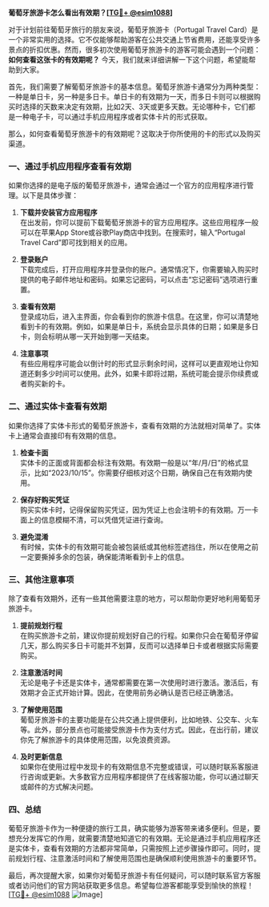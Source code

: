**葡萄牙旅游卡怎么看出有效期？[[TG💪+ @esim1088](https://t.me/s/esim1088)]**

对于计划前往葡萄牙旅行的朋友来说，葡萄牙旅游卡（Portugal Travel Card）是一个非常实用的选择。它不仅能够帮助游客在公共交通上节省费用，还能享受许多景点的折扣优惠。然而，很多初次使用葡萄牙旅游卡的游客可能会遇到一个问题：**如何查看这张卡的有效期呢？** 今天，我们就来详细讲解一下这个问题，希望能帮助到大家。

首先，我们需要了解葡萄牙旅游卡的基本信息。葡萄牙旅游卡通常分为两种类型：一种是单日卡，另一种是多日卡。单日卡的有效期为一天，而多日卡则可以根据购买时选择的天数来决定有效期，比如2天、3天或更多天数。无论哪种卡，它们都是一种电子卡，可以通过手机应用程序或者实体卡片的形式获取。

那么，如何查看葡萄牙旅游卡的有效期呢？这取决于你所使用的卡的形式以及购买渠道。

### **一、通过手机应用程序查看有效期**

如果你选择的是电子版的葡萄牙旅游卡，通常会通过一个官方的应用程序进行管理。以下是具体步骤：

1. **下载并安装官方应用程序**  
   在出发前，你可以提前下载葡萄牙旅游卡的官方应用程序。这些应用程序一般可以在苹果App Store或谷歌Play商店中找到。在搜索时，输入“Portugal Travel Card”即可找到相关的应用。

2. **登录账户**  
   下载完成后，打开应用程序并登录你的账户。通常情况下，你需要输入购买时提供的电子邮件地址和密码。如果忘记密码，可以点击“忘记密码”选项进行重置。

3. **查看有效期**  
   登录成功后，进入主界面，你会看到你的旅游卡信息。在这里，你可以清楚地看到卡的有效期。例如，如果是单日卡，系统会显示具体的日期；如果是多日卡，则会标明从哪一天开始到哪一天结束。

4. **注意事项**  
   有些应用程序可能会以倒计时的形式显示剩余时间，这样可以更直观地让你知道还剩多少时间可以使用。此外，如果卡即将过期，系统可能会提示你续费或者购买新的卡。

### **二、通过实体卡查看有效期**

如果你选择了实体卡形式的葡萄牙旅游卡，查看有效期的方法就相对简单了。实体卡上通常会直接印有有效期的信息。

1. **检查卡面**  
   实体卡的正面或背面都会标注有效期。有效期一般是以“年/月/日”的格式显示，比如“2023/10/15”。你需要仔细核对这个日期，确保自己在有效期内使用。

2. **保存好购买凭证**  
   购买实体卡时，记得保留购买凭证，因为凭证上也会注明卡的有效期。万一卡面上的信息模糊不清，可以凭借凭证进行查询。

3. **避免混淆**  
   有时候，实体卡的有效期可能会被包装纸或其他标签遮挡住，所以在使用之前一定要撕掉多余的包装，确保能清晰看到卡上的信息。

### **三、其他注意事项**

除了查看有效期外，还有一些其他需要注意的地方，可以帮助你更好地利用葡萄牙旅游卡。

1. **提前规划行程**  
   在购买旅游卡之前，建议你提前规划好自己的行程。如果你只会在葡萄牙停留几天，那么购买多日卡可能并不划算，反而可以选择单日卡或者根据实际需要购买。

2. **注意激活时间**  
   无论是电子卡还是实体卡，通常都需要在第一次使用时进行激活。激活后，有效期才会正式开始计算。因此，在使用前务必确认是否已经正确激活。

3. **了解使用范围**  
   葡萄牙旅游卡的主要功能是在公共交通上提供便利，比如地铁、公交车、火车等。此外，部分景点也可能接受旅游卡作为支付方式。因此，在出行前，建议你先了解旅游卡的具体使用范围，以免浪费资源。

4. **及时更新信息**  
   如果你在使用过程中发现卡的有效期信息不完整或错误，可以随时联系客服进行咨询或更新。大多数官方应用程序都提供了在线客服功能，你可以通过聊天或邮件的方式解决问题。

### **四、总结**

葡萄牙旅游卡作为一种便捷的旅行工具，确实能够为游客带来诸多便利。但是，要想充分发挥它的作用，就需要清楚地知道它的有效期。无论是通过手机应用程序还是实体卡，查看有效期的方法都非常简单，只需按照上述步骤操作即可。同时，提前规划行程、注意激活时间和了解使用范围也是确保顺利使用旅游卡的重要环节。

最后，再次提醒大家，如果你对葡萄牙旅游卡有任何疑问，可以随时联系官方客服或者访问他们的官方网站获取更多信息。希望每位游客都能享受到愉快的旅程！[[TG💪+ @esim1088](https://t.me/s/esim1088) ![Image](https://i.postimg.cc/4NQfJmqS/Snipaste-2025-05-13-00-14-12.png)]